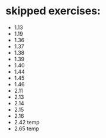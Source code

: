 # skipped exercises:
  - 1.13
  - 1.19
  - 1.36
  - 1.37
  - 1.38
  - 1.39
  - 1.40
  - 1.44
  - 1.45
  - 1.46
  - 2.11
  - 2.13
  - 2.14
  - 2.15
  - 2.16
  - 2.42 temp
  - 2.65 temp
